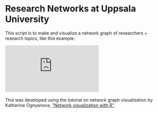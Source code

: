 # Research Networks at Uppsala University

This script is to make and visualize a network graph of researchers + research topics, like this example:

![](https://github.com/bobmuscarella/UU_research_network/blob/master/Images/IEG_network_ex1.pdf?raw=true)

This was developed using the tutorial on network graph visualization by Katherine Ognyanova, ["Network visualization with R"](https://kateto.net/).
